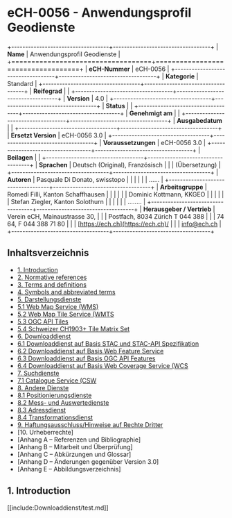 # eCH-0056 - Anwendungsprofil Geodienste

+-----------------------------------+-----------------------------------+
| **Name**                          | Anwendungsprofil Geodienste       |
+===================================+===================================+
| **eCH-Nummer**                    | eCH-0056                          |
+-----------------------------------+-----------------------------------+
| **Kategorie**                     | Standard                          |
+-----------------------------------+-----------------------------------+
| **Reifegrad**                     |                                   |
+-----------------------------------+-----------------------------------+
| **Version**                       | 4.0                               |
+-----------------------------------+-----------------------------------+
| **Status**                        |                                   |
+-----------------------------------+-----------------------------------+
| **Genehmigt am**                  |                                   |
+-----------------------------------+-----------------------------------+
| **Ausgabedatum**                  |                                   |
+-----------------------------------+-----------------------------------+
| **Ersetzt Version**               | eCH-0056 3.0                      |
+-----------------------------------+-----------------------------------+
| **Voraussetzungen**               | eCH-0056 3.0                      |
+-----------------------------------+-----------------------------------+
| **Beilagen**                      |                                   |
+-----------------------------------+-----------------------------------+
| **Sprachen**                      | Deutsch (Original), Französisch   |
|                                   | (Übersetzung)                     |
+-----------------------------------+-----------------------------------+
| **Autoren**                       | Pasquale Di Donato, swisstopo     |
|                                   |                                   |
|                                   | ......                            |
+-----------------------------------+-----------------------------------+
| **Arbeitsgruppe**                 | Romedi Filli, Kanton Schaffhausen |
|                                   |                                   |
|                                   | Dominic Kottmann, KKGEO           |
|                                   |                                   |
|                                   | Stefan Ziegler, Kanton Solothurn  |
|                                   |                                   |
|                                   | ........                          |
+-----------------------------------+-----------------------------------+
| **Herausgeber / Vertrieb**        | Verein eCH, Mainaustrasse 30,     |
|                                   | Postfach, 8034 Zürich T 044 388   |
|                                   | 74 64, F 044 388 71 80            |
|                                   | [https://ech.ch](https://ech.ch)/ |
|                                   | [info@ech.ch](info@ech.ch)        |
+-----------------------------------+-----------------------------------+

## Inhaltsverzeichnis

* [1. Introduction](#introduction)
* [2. Normative references](#normative-references)
* [3. Terms and definitions](#terms-and-definitions)
* [4. Symbols and abbreviated terms](#symbols-and-abbreviated-terms)
* [5. Darstellungsdienste](#darstellungsdienste)
 * [5.1 Web Map Service (WMS)](#wms)
 * [5.2 Web Map Tile Service (WMTS]()
 * [5.3 OGC API Tiles]()
 * [5.4 Schweizer CH1903+ Tile Matrix Set]()
* [6. Downloaddienst](#downloaddienst)
 * [6.1 Downloaddienst auf Basis STAC und STAC-API Spezifikation]()
 * [6.2 Downloaddienst auf Basis Web Feature Service]()
 * [6.3 Downloaddienst auf Basis OGC API Features]()
 * [6.4 Downloaddienst auf Basis Web Coverage Service (WCS]()
* [7. Suchdienste](#suchdienste)
 * [7.1 Catalogue Service (CSW](#csw)
* [8. Andere Dienste](#andere-dienste)
 * [8.1 Positionierungsdienste]()
 * [8.2 Mess- und Auswertedienste]()
 * [8.3 Adressdienst]()
 * [8.4 Transformationsdienst]()
* [9. Haftungsausschluss/Hinweise auf Rechte Dritter]()
* [10. Urheberrechte] 
* [Anhang A – Referenzen und Bibliographie]
* [Anhang B – Mitarbeit und Überprüfung]
* [Anhang C – Abkürzungen und Glossar]
* [Anhang D – Änderungen gegenüber Version 3.0]
* [Anhang E – Abbildungsverzeichnis]

## 1. Introduction <a name="introduction"></a>

[[include:Downloaddienst/test.md]]